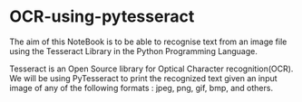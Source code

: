 # OCR-using-pytesseract
The aim of this NoteBook is to be able to recognise text from an image file using the Tesseract Library in the Python Programming Language.

Tesseract is an Open Source library for Optical Character recognition(OCR). We will be using PyTesseract to print the recognized text given an input image of any of the following formats : jpeg, png, gif, bmp, and others. 
